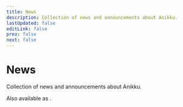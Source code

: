 ```yaml
---
title: News
description: Collection of news and announcements about Anikku.
lastUpdated: false
editLink: false
prev: false
next: false
---
```


<script setup>
import News from "@theme/components/News.vue";
import RssLink from "@theme/components/RssLink.vue";
</script>

# News

Collection of news and announcements about Anikku.

Also available as <RssLink />.

<News />
